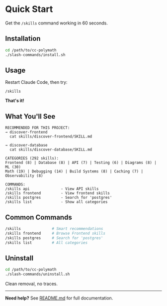 # Quick Start

Get the `/skills` command working in 60 seconds.

## Installation

```bash
cd /path/to/cc-polymath
./slash-commands/install.sh
```

## Usage

Restart Claude Code, then try:

```
/skills
```

**That's it!**

## What You'll See

```
RECOMMENDED FOR THIS PROJECT:
→ discover-frontend
  cat skills/discover-frontend/SKILL.md

→ discover-database
  cat skills/discover-database/SKILL.md

CATEGORIES (292 skills):
Frontend (8) | Database (8) | API (7) | Testing (6) | Diagrams (8) | ML (30)
Math (19) | Debugging (14) | Build Systems (8) | Caching (7) | Observability (8)

COMMANDS:
/skills api              - View API skills
/skills frontend         - View frontend skills
/skills postgres         - Search for 'postgres'
/skills list             - Show all categories
```

## Common Commands

```bash
/skills              # Smart recommendations
/skills frontend     # Browse Frontend skills
/skills postgres     # Search for 'postgres'
/skills list         # All categories
```

## Uninstall

```bash
cd /path/to/cc-polymath
./slash-commands/uninstall.sh
```

Clean removal, no traces.

---

**Need help?** See [README.md](README.md) for full documentation.
